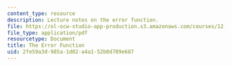 ```yaml
---
content_type: resource
description: Lecture notes on the error function.
file: https://ol-ocw-studio-app-production.s3.amazonaws.com/courses/12-002-physics-and-chemistry-of-the-terrestrial-planets-fall-2008/2fe59a3d985a1d02a4a152b0d709e687_MIT12_002f08_lec15.pdf
file_type: application/pdf
resourcetype: Document
title: The Error Function
uid: 2fe59a3d-985a-1d02-a4a1-52b0d709e687
---
```


